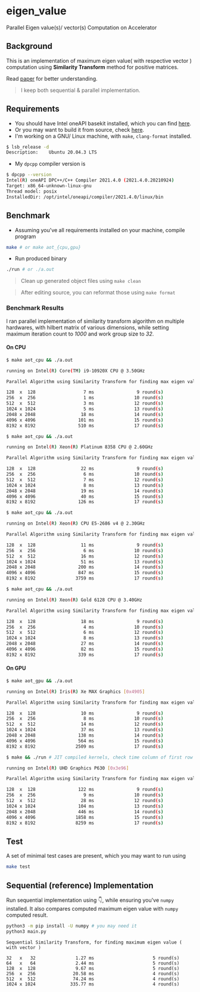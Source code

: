 # eigen_value
Parallel Eigen value(s)/ vector(s) Computation on Accelerator 

## Background

This is an implementation of maximum eigen value( with respective vector ) computation using **Similarity Transform** method for positive matrices.

Read [paper](https://link.springer.com/chapter/10.1007%2F978-3-319-11194-0_18) for better understanding.

> I keep both sequential & parallel implementation.

## Requirements

- You should have Intel oneAPI basekit installed, which you can find [here](https://www.intel.com/content/www/us/en/developer/tools/oneapi/base-toolkit-download.html).
- Or you may want to build it from source, check [here](https://intel.github.io/llvm-docs/GetStartedGuide.html#prerequisites).
- I'm working on a GNU/ Linux machine, with `make`, `clang-format` installed.

```bash
$ lsb_release -d
Description:    Ubuntu 20.04.3 LTS
```

- My `dpcpp` compiler version is

```bash
$ dpcpp --version
Intel(R) oneAPI DPC++/C++ Compiler 2021.4.0 (2021.4.0.20210924)
Target: x86_64-unknown-linux-gnu
Thread model: posix
InstalledDir: /opt/intel/oneapi/compiler/2021.4.0/linux/bin
```

## Benchmark

- Assuming you've all requirements installed on your machine, compile program

```bash
make # or make aot_{cpu,gpu}
```

- Run produced binary

```bash
./run # or ./a.out
```

> Clean up generated object files using `make clean`

> After editing source, you can reformat those using `make format`

### Benchmark Results

I ran parallel implementation of similarity transform algorithm on multiple hardwares, with hilbert matrix of various dimensions, while setting maximum iteration count to *1000* and work group size to *32*.

#### On CPU

```bash
$ make aot_cpu && ./a.out

running on Intel(R) Core(TM) i9-10920X CPU @ 3.50GHz

Parallel Algorithm using Similarity Transform for finding max eigen value (with vector)

128  x  128			         7 ms			     9 round(s)
256  x  256			         1 ms			    10 round(s)
512  x  512			         3 ms			    12 round(s)
1024 x 1024			         5 ms			    13 round(s)
2048 x 2048			        18 ms			    14 round(s)
4096 x 4096			       101 ms			    15 round(s)
8192 x 8192			       510 ms			    17 round(s)
```

```bash
$ make aot_cpu && ./a.out

running on Intel(R) Xeon(R) Platinum 8358 CPU @ 2.60GHz

Parallel Algorithm using Similarity Transform for finding max eigen value (with vector)

128  x  128			        22 ms			     9 round(s)
256  x  256			         6 ms			    10 round(s)
512  x  512			         7 ms			    12 round(s)
1024 x 1024			         8 ms			    13 round(s)
2048 x 2048			        19 ms			    14 round(s)
4096 x 4096			        40 ms			    15 round(s)
8192 x 8192			       126 ms			    17 round(s)
```

```bash
$ make aot_cpu && ./a.out

running on Intel(R) Xeon(R) CPU E5-2686 v4 @ 2.30GHz

Parallel Algorithm using Similarity Transform for finding max eigen value (with vector)

128  x  128			        11 ms			     9 round(s)
256  x  256			         6 ms			    10 round(s)
512  x  512			        16 ms			    12 round(s)
1024 x 1024			        51 ms			    13 round(s)
2048 x 2048			       200 ms			    14 round(s)
4096 x 4096			       847 ms			    15 round(s)
8192 x 8192			      3759 ms			    17 round(s)
```

```bash
$ make aot_cpu && ./a.out

running on Intel(R) Xeon(R) Gold 6128 CPU @ 3.40GHz

Parallel Algorithm using Similarity Transform for finding max eigen value (with vector)

128  x  128			        18 ms			     9 round(s)
256  x  256			         4 ms			    10 round(s)
512  x  512			         6 ms			    12 round(s)
1024 x 1024			         8 ms			    13 round(s)
2048 x 2048			        27 ms			    14 round(s)
4096 x 4096			        82 ms			    15 round(s)
8192 x 8192			       339 ms			    17 round(s)
```

#### On GPU

```bash
$ make aot_gpu && ./a.out

running on Intel(R) Iris(R) Xe MAX Graphics [0x4905]

Parallel Algorithm using Similarity Transform for finding max eigen value (with vector)

128  x  128			        10 ms			     9 round(s)
256  x  256			         8 ms			    10 round(s)
512  x  512			        14 ms			    12 round(s)
1024 x 1024			        37 ms			    13 round(s)
2048 x 2048			       138 ms			    14 round(s)
4096 x 4096			       564 ms			    15 round(s)
8192 x 8192			      2509 ms			    17 round(s)
```

```bash
$ make && ./run # JIT compiled kernels, check time column of first row of below table [ way more than second row, because kernel being JIT-ed ]

running on Intel(R) UHD Graphics P630 [0x3e96]

Parallel Algorithm using Similarity Transform for finding max eigen value (with vector)

128  x  128			       122 ms			     9 round(s)
256  x  256			         9 ms			    10 round(s)
512  x  512			        28 ms			    12 round(s)
1024 x 1024			       104 ms			    13 round(s)
2048 x 2048			       446 ms			    14 round(s)
4096 x 4096			      1858 ms			    15 round(s)
8192 x 8192			      8259 ms			    17 round(s)
```

## Test

A set of minimal test cases are present, which you may want to run using

```bash
make test
```

## Sequential (reference) Implementation

Run sequential implementation using 👇, while ensuring you've `numpy` installed. It also compares computed maximum eigen value with `numpy` computed result.

```bash
python3 -m pip install -U numpy # you may need it
python3 main.py
```

```text
Sequential Similarity Transform, for finding maximum eigen value ( with vector )

32   x   32               1.27 ms                      5 round(s)
64   x   64               2.44 ms                      5 round(s)
128  x  128               9.67 ms                      5 round(s)
256  x  256              20.58 ms                      4 round(s)
512  x  512              74.24 ms                      4 round(s)
1024 x 1024             335.77 ms                      4 round(s)
```
